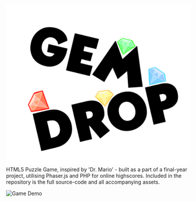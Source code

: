 ![Game Logo](https://github.com/kkjdaniel/gem-drop/blob/master/src/assets/img/logo.png?raw=true)
HTML5 Puzzle Game, inspired by 'Dr. Mario' - built as a part of a final-year project, utilising Phaser.js and PHP for online highscores. Included in the repository is the full source-code and all accompanying assets.

![Game Demo](http://i.imgur.com/848Zh40.gif)


